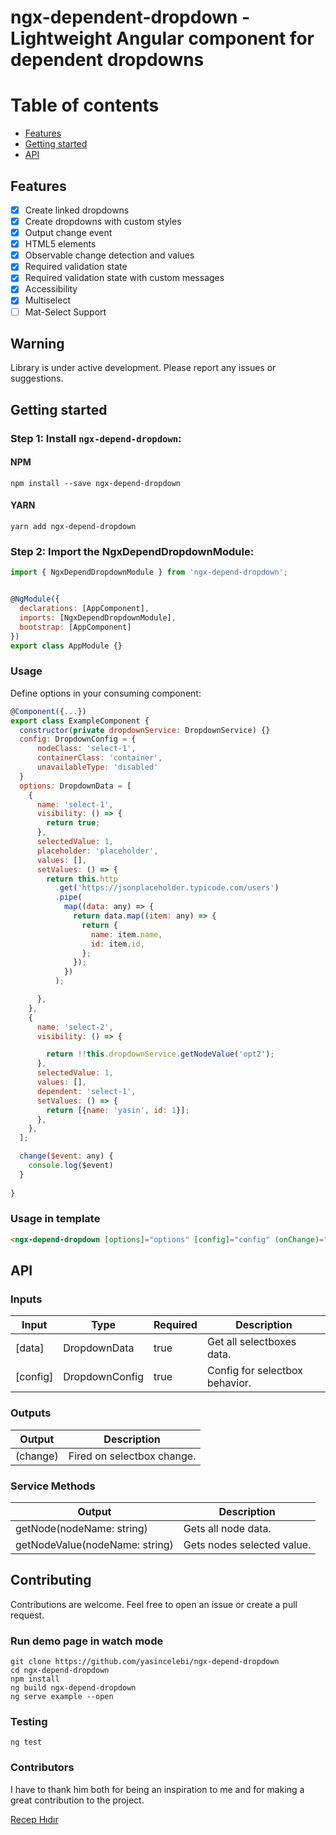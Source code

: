# ngx-dependent-dropdown - Lightweight Angular component for dependent dropdowns


Table of contents
=================

* [Features](#features)
* [Getting started](#getting-started)
* [API](#api)



## Features
- [x] Create linked dropdowns
- [x] Create dropdowns with custom styles
- [x] Output change event
- [x] HTML5 elements
- [x] Observable change detection and values
- [x] Required validation state
- [x] Required validation state with custom messages
- [x] Accessibility
- [x] Multiselect
- [ ] Mat-Select Support

## Warning
Library is under active development. Please report any issues or suggestions.

## Getting started
### Step 1: Install `ngx-depend-dropdown`:

#### NPM
```shell
npm install --save ngx-depend-dropdown
```
#### YARN
```shell
yarn add ngx-depend-dropdown
```
### Step 2: Import the NgxDependDropdownModule:
```js
import { NgxDependDropdownModule } from 'ngx-depend-dropdown';


@NgModule({
  declarations: [AppComponent],
  imports: [NgxDependDropdownModule],
  bootstrap: [AppComponent]
})
export class AppModule {}
```

### Usage
Define options in your consuming component:
```js
@Component({...})
export class ExampleComponent {
  constructor(private dropdownService: DropdownService) {}
  config: DropdownConfig = {
      nodeClass: 'select-1',
      containerClass: 'container',
      unavailableType: 'disabled'
  }
  options: DropdownData = [
    {
      name: 'select-1',
      visibility: () => {
        return true;
      },
      selectedValue: 1,
      placeholder: 'placeholder',
      values: [],
      setValues: () => {
        return this.http
          .get('https://jsonplaceholder.typicode.com/users')
          .pipe(
            map((data: any) => {
              return data.map((item: any) => {
                return {
                  name: item.name,
                  id: item.id,
                };
              });
            })
          );

      },
    },
    {
      name: 'select-2',
      visibility: () => {

        return !!this.dropdownService.getNodeValue('opt2');
      },
      selectedValue: 1,
      values: [],
      dependent: 'select-1',
      setValues: () => {
        return [{name: 'yasin', id: 1}];
      },
    },
  ];

  change($event: any) {
    console.log($event)
  }
  
}
```
### Usage in template
```html
<ngx-depend-dropdown [options]="options" [config]="config" (onChange)="change($event)"></ngx-depend-dropdown>

```


## API
### Inputs
| Input   	 | Type  	         | Required   	 | Description  	                  |
|-----------|-----------------|-------------|---------------------------------|
| [data]	   | DropdownData	   | 	 true      | Get all selectboxes data.       |
| [config]	 | DropdownConfig	 | 	 true      | Config for selectbox behavior.	 |


### Outputs

| Output   | Description                |
|----------|----------------------------|
| (change) | Fired on selectbox change. | 


### Service Methods

| Output                         | Description                |
|--------------------------------|----------------------------|
| getNode(nodeName: string)      | Gets all node data.        | 
| getNodeValue(nodeName: string) | Gets nodes selected value. | 




## Contributing

Contributions are welcome. Feel free to open an issue or create a pull request.

### Run demo page in watch mode
```
git clone https://github.com/yasincelebi/ngx-depend-dropdown
cd ngx-depend-dropdown
npm install
ng build ngx-depend-dropdown
ng serve example --open
```
### Testing
```
ng test
```


### Contributors

I have to thank him both for being an inspiration to me and for making a great contribution to the project.

[Recep Hıdır](https://github.com/windofelm)






